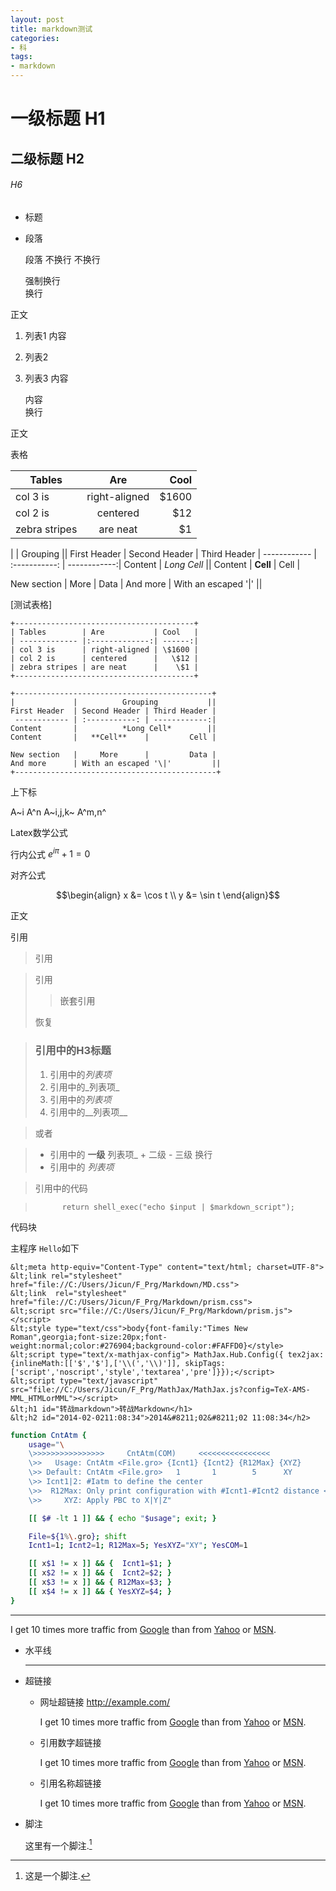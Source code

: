 ```yaml
---
layout: post
title: markdown测试
categories:
- 科
tags:
- markdown
---
```



# 一级标题 H1

## 二级标题 H2

###### H6

* 标题


* 段落

	段落
	不换行
	不换行

	强制换行  
	换行

正文

1. 列表1
	内容

1. 列表2

1. 列表3
	内容

	内容  
	换行

正文



表格

| Tables        | Are           | Cool   |
| ------------- |:-------------:| ------:|
| col 3 is      | right-aligned | \$1600 |
| col 2 is      | centered      |   \$12 |
| zebra stripes | are neat      |    \$1 |


|             |          Grouping           ||
First Header  | Second Header | Third Header |
 ------------ | :-----------: | ------------:|
Content       |          *Long Cell*        ||
Content       |   **Cell**    |         Cell |

New section   |     More      |         Data |
And more      | With an escaped '\|'         ||

[测试表格]

	+----------------------------------------+
	| Tables        | Are           | Cool   |
	| ------------- |:-------------:| ------:|
	| col 3 is      | right-aligned | \$1600 |
	| col 2 is      | centered      |   \$12 |
	| zebra stripes | are neat      |    \$1 |
	+----------------------------------------+

	+--------------------------------------------+
	|             |          Grouping           ||
	First Header  | Second Header | Third Header |
	 ------------ | :-----------: | ------------:|
	Content       |          *Long Cell*        ||
	Content       |   **Cell**    |         Cell |

	New section   |     More      |         Data |
	And more      | With an escaped '\|'         ||
	+---------------------------------------------+




上下标

A~i A^n A~i,j,k~ A^m,n^

Latex数学公式

行内公式 $e^{i \pi }+1 = 0$

对齐公式

$$\begin{align}
x &= \cos t \\
y &= \sin t
\end{align}$$

正文



引用

> 引用

> 引用
>
> > 嵌套引用
>
> 恢复

> ### 引用中的H3标题
>
> 1. 引用中的*列表项*
> 2. 引用中的_列表项_
> 3. 引用中的*列表项*
> 4. 引用中的__列表项__

>或者

> * 引用中的 **一级** 列表项_
>		+ 二级
>			- 三级
>			  换行
> * 引用中的 _列表项_

> 引用中的代码

>			return shell_exec("echo $input | $markdown_script");


代码块

主程序 `Hello`如下

```markup
&lt;meta http-equiv="Content-Type" content="text/html; charset=UTF-8">
&lt;link rel="stylesheet" href="file://C:/Users/Jicun/F_Prg/Markdown/MD.css">
&lt;link  rel="stylesheet" href="file://C:/Users/Jicun/F_Prg/Markdown/prism.css">
&lt;script src="file://C:/Users/Jicun/F_Prg/Markdown/prism.js"></script>
&lt;style type="text/css">body{font-family:"Times New Roman",georgia;font-size:20px;font-weight:normal;color:#276904;background-color:#FAFFD0}</style>
&lt;script type="text/x-mathjax-config"> MathJax.Hub.Config({ tex2jax:{inlineMath:[['$','$'],['\\(','\\)']], skipTags:['script','noscript','style','textarea','pre']}});</script>
&lt;script type="text/javascript" src="file://C:/Users/Jicun/F_Prg/MathJax/MathJax.js?config=TeX-AMS-MML_HTMLorMML"></script>
&lt;h1 id="转战markdown">转战Markdown</h1>
&lt;h2 id="2014-02-0211:08:34">2014&#8211;02&#8211;02 11:08:34</h2>
```

```bash
function CntAtm {
	usage="\
	\>>>>>>>>>>>>>>>>     CntAtm(COM)     <<<<<<<<<<<<<<<<
	\>>   Usage: CntAtm <File.gro> {Icnt1} {Icnt2} {R12Max} {XYZ}
	\>> Default: CntAtm <File.gro>   1       1        5      XY
	\>> Icnt1|2: #Iatm to define the center
	\>>  R12Max: Only print configuration with #Icnt1-#Icnt2 distance < R12Max
	\>>     XYZ: Apply PBC to X|Y|Z"

	[[ $# -lt 1 ]] && { echo "$usage"; exit; }

	File=${1%\.gro}; shift
	Icnt1=1; Icnt2=1; R12Max=5; YesXYZ="XY"; YesCOM=1

	[[ x$1 != x ]] && {  Icnt1=$1; }
	[[ x$2 != x ]] && {  Icnt2=$2; }
	[[ x$3 != x ]] && { R12Max=$3; }
	[[ x$4 != x ]] && { YesXYZ=$4; }
}
```




-------

I get 10 times more traffic from [Google](http://google.com/ "Google")
than from [Yahoo](http://search.yahoo.com/ "Yahoo Search")
or [MSN](http://search.msn.com/ "MSN Search").


* 水平线

	---------------------------------------


* 超链接

	+ 网址超链接 <http://example.com/>

		I get 10 times more traffic from [Google](http://google.com/"Google")
		than from [Yahoo](http://search.yahoo.com/ "Yahoo Search")
		or [MSN](http://search.msn.com/ "MSN Search").

	+ 引用数字超链接

		I get 10 times more traffic from [Google][1] than from [Yahoo][2] or [MSN][3].

	+ 引用名称超链接

		I get 10 times more traffic from [Google][] than from [Yahoo][] or [MSN][].

  [1]: http://google.com/        "Google"
  [2]: http://search.yahoo.com/  "Yahoo Search"
  [3]: http://search.msn.com/    "MSN Search"
  [google]: http://google.com/        "Google"
  [yahoo]:  http://search.yahoo.com/  "Yahoo Search"
  [msn]:    http://search.msn.com/    "MSN Search"


* 脚注

	这里有一个脚注.[^脚注1]

	[^脚注1]: 这是一个脚注.
